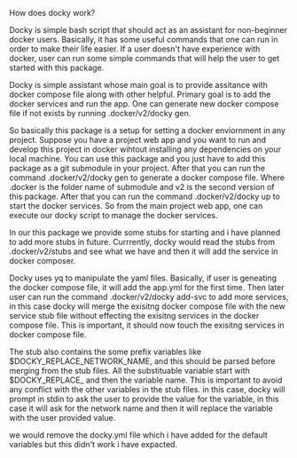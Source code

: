 How does docky work?

Docky is simple bash script that should act as an assistant for non-beginner docker users. Basically, it has some useful commands
that one can run in order to make their life easier. If a user doesn't have experience with docker, user can run some simple commands
that will help the user to get started with this package. 

Docky is simple assistant whose main goal is to provide assitance with docker compose file along with other helpful.
Primary goal is to add the docker services and run the app. One can generate new docker compose file if not exists by running .docker/v2/docky gen.

So basically this package is a setup for setting a docker enviornment in any project. Suppose you have a project web app and you 
want to run and develop this project in docker wihtout installing any dependencies on your local machine. You can use this package and you just have to add 
this package as a git submodule in your project. After that you can run the command .docker/v2/docky gen to generate a docker compose file.
Where .docker is the folder name of submodule and v2 is the second version of this package. After that you can run the command .docker/v2/docky up to start the docker services.
So from the main project web app, one can execute our docky script to manage the docker services.

In our this package we provide some stubs for starting and i have planned to add more stubs in future. 
Currrently, docky would read the stubs from .docker/v2/stubs and see what we have and then it will add the service in docker composer.

Docky uses yq to manipulate the yaml files. Basically, if user is geneating the docker compose file, it will add the app.yml for the first time.
Then later user can run the command .docker/v2/docky add-svc <service-name> to add more services, in this case docky will merge the exisitng docker compose file
with the new service stub file without effecting the exisitng services in the docker compose file. This is important, it should now touch the exisitng services in docker compose file.

The stub also contains the some prefix variables like $DOCKY_REPLACE_NETWORK_NAME, and this should be parsed before merging from the stub files.
All the substituable variable start with $DOCKY_REPLACE_ and then the variable name. This is important to avoid any conflict with the other variables in the stub files.
in this case, docky will prompt in stdin to ask the user to provide the value for the variable, in this case it will ask for the network name and
then it will replace the variable with the user provided value.

we would remove the docky.yml file which i have added for the default variables but this didn't work i have expacted. 

